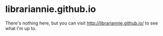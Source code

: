 # librariannie.github.io
There's nothing here, but you can visit http://librariannie.github.io/ to see what I'm up to. 
